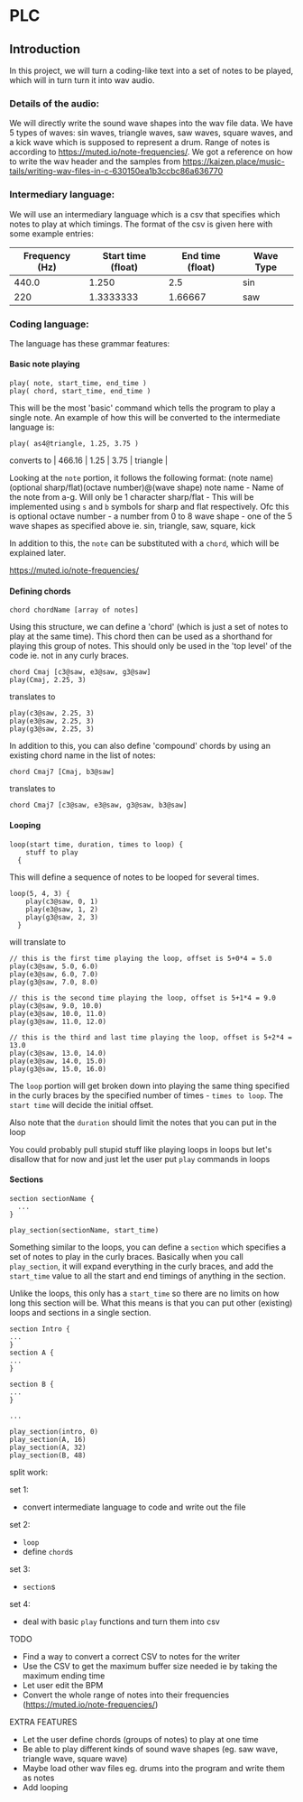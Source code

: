 # PLC

## Introduction

In this project, we will turn a coding-like text into a set of notes to be played, which will in turn turn it into wav audio. 

### Details of the audio:

We will directly write the sound wave shapes into the wav file data. We have 5 types of waves: sin waves, triangle waves, saw waves, square waves, and a kick wave which is supposed to represent a drum. Range of notes is according to https://muted.io/note-frequencies/. We got a reference on how to write the wav header and the samples from https://kaizen.place/music-tails/writing-wav-files-in-c-630150ea1b3ccbc86a636770

### Intermediary language:
We will use an intermediary language which is a csv that specifies which notes to play at which timings. The format of the csv is given here with some example entries:

| Frequency (Hz) | Start time (float)| End time (float)| Wave Type |
|--------------|-----------|------------|----|
| 440.0 | 1.250      | 2.5 | sin |
| 220 | 1.3333333 | 1.66667       | saw |

### Coding language:

The language has these grammar features:

#### Basic note playing
```
play( note, start_time, end_time )
play( chord, start_time, end_time )
```
This will be the most 'basic' command which tells the program to play a single note. An example of how this will be converted to the intermediate language is:

```
play( as4@triangle, 1.25, 3.75 )
```
converts to
| 466.16 | 1.25 | 3.75 | triangle |

Looking at the `note` portion, it follows the following format:
(note name)(optional sharp/flat)(octave number)@(wave shape)
note name - Name of the note from a-g. Will only be 1 character
sharp/flat - This will be implemented using `s` and `b` symbols for sharp and flat respectively. Ofc this is optional
octave number - a number from 0 to 8
wave shape - one of the 5 wave shapes as specified above ie. sin, triangle, saw, square, kick

In addition to this, the `note` can be substituted with a `chord`, which will be explained later.

https://muted.io/note-frequencies/

#### Defining chords

```
chord chordName [array of notes]
```

Using this structure, we can define a 'chord' (which is just a set of notes to play at the same time). This chord then can be used as a shorthand for playing this group of notes. This should only be used in the 'top level' of the code ie. not in any curly braces.

```
chord Cmaj [c3@saw, e3@saw, g3@saw]
play(Cmaj, 2.25, 3)
```

translates to

```
play(c3@saw, 2.25, 3)
play(e3@saw, 2.25, 3)
play(g3@saw, 2.25, 3)
```

In addition to this, you can also define 'compound' chords by using an existing chord name in the list of notes:

```
chord Cmaj7 [Cmaj, b3@saw]
```

translates to 

```
chord Cmaj7 [c3@saw, e3@saw, g3@saw, b3@saw]
```


#### Looping

```
loop(start time, duration, times to loop) {
    stuff to play
  { 
```

This will define a sequence of notes to be looped for several times. 

```
loop(5, 4, 3) {
    play(c3@saw, 0, 1)
    play(e3@saw, 1, 2)
    play(g3@saw, 2, 3)
  }
```

will translate to 

```
// this is the first time playing the loop, offset is 5+0*4 = 5.0
play(c3@saw, 5.0, 6.0)
play(e3@saw, 6.0, 7.0)
play(g3@saw, 7.0, 8.0)

// this is the second time playing the loop, offset is 5+1*4 = 9.0
play(c3@saw, 9.0, 10.0)
play(e3@saw, 10.0, 11.0)
play(g3@saw, 11.0, 12.0)

// this is the third and last time playing the loop, offset is 5+2*4 = 13.0
play(c3@saw, 13.0, 14.0)
play(e3@saw, 14.0, 15.0)
play(g3@saw, 15.0, 16.0)

```

The `loop` portion will get broken down into playing the same thing specified in the curly braces by the specified number of times - `times to loop`. The `start time` will decide the initial offset. 

Also note that the `duration` should limit the notes that you can put in the loop


You could probably pull stupid stuff like playing loops in loops but let's disallow that for now and just let the user put `play` commands in loops


#### Sections

```
section sectionName {
  ...
}

play_section(sectionName, start_time)

```

Something similar to the loops, you can define a `section` which specifies a set of notes to play in the curly braces. Basically when you call `play_section`, it will expand everything in the curly braces, and add the `start_time` value to all the start and end timings of anything in the section.

Unlike the loops, this only has a `start_time` so there are no limits on how long this section will be. What this means is that you can put other (existing) loops and sections in a single section. 

```
section Intro {
...
}
section A {
...
}

section B {
...
}

...

play_section(intro, 0)
play_section(A, 16)
play_section(A, 32)
play_section(B, 48)

```


split work:

set 1:
- convert intermediate language to code and write out the file

set 2:
- `loop`
- define `chord`s

set 3:
- `section`s

set 4:
- deal with basic `play` functions and turn them into csv




TODO
- Find a way to convert a correct CSV to notes for the writer
- Use the CSV to get the maximum buffer size needed ie by taking the maximum ending time
- Let user edit the BPM
- Convert the whole range of notes into their frequencies (https://muted.io/note-frequencies/)




EXTRA FEATURES
- Let the user define chords (groups of notes) to play at one time
- Be able to play different kinds of sound wave shapes (eg. saw wave, triangle wave, square wave)
- Maybe load other wav files eg. drums into the program and write them as notes
- Add looping
